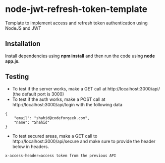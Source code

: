 # node-jwt-refresh-token-template
Template to implement access and refresh token authentication using NodeJS and JWT

## Installation

Install dependencies using **npm install** and then run the code using **node app.js**.

## Testing

- To test if the server works, make a GET call at http://localhost:3000/api/ (the default port is 3000)
- To test if the auth works, make a POST call at http://localhost:3000/api/login with the following data

```
{
	"email": "shahid@codeforgeek.com",
	"name": "Shahid"
}
```

- To test secured areas, make a GET call to http://localhost:3000/api/secure and make sure to provide the header below in headers.

```x-access-header=access token from the previous API```
